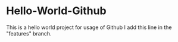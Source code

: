 # Hello-World-Github
This is a hello world project for usage of Github
I add this line in the "features" branch.
